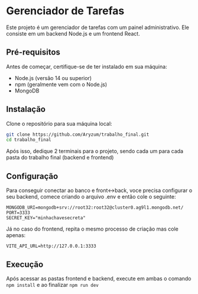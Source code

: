 # Gerenciador de Tarefas

Este projeto é um gerenciador de tarefas com um painel administrativo. Ele consiste em um backend Node.js e um frontend React.

## Pré-requisitos

Antes de começar, certifique-se de ter instalado em sua máquina:

- Node.js (versão 14 ou superior)
- npm (geralmente vem com o Node.js)
- MongoDB

## Instalação

Clone o repositório para sua máquina local:

```bash
git clone https://github.com/Aryzum/trabalho_final.git
cd trabalho_final
```

Após isso, dedique 2 terminais para o projeto, sendo cada um para cada pasta do trabalho final (backend e frontend)

## Configuração

Para conseguir conectar ao banco e front<->back, voce precisa configurar o seu backend, comece criando o arquivo .env e então cole o seguinte:

```
MONGODB_URI=mongodb+srv://root32:root32@cluster0.ag9l1.mongodb.net/
PORT=3333
SECRET_KEY="minhachavesecreta"
```

Já no caso do frontend, repita o mesmo processo de criação mas cole apenas:

```
VITE_API_URL=http://127.0.0.1:3333
```

## Execução

Após acessar as pastas frontend e backend, execute em ambas o comando ```npm install``` e ao finalizar ```npm run dev```

